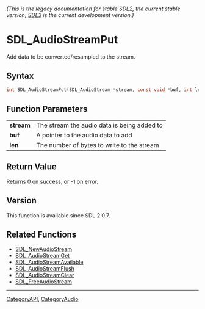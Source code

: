 ###### (This is the legacy documentation for stable SDL2, the current stable version; [SDL3](https://wiki.libsdl.org/SDL3/) is the current development version.)
# SDL_AudioStreamPut

Add data to be converted/resampled to the stream.

## Syntax

```c
int SDL_AudioStreamPut(SDL_AudioStream *stream, const void *buf, int len);

```

## Function Parameters

|                |                                             |
| -------------- | ------------------------------------------- |
| **stream**     | The stream the audio data is being added to |
| **buf**        | A pointer to the audio data to add          |
| **len**        | The number of bytes to write to the stream  |

## Return Value

Returns 0 on success, or -1 on error.

## Version

This function is available since SDL 2.0.7.

## Related Functions

* [SDL_NewAudioStream](SDL_NewAudioStream)
* [SDL_AudioStreamGet](SDL_AudioStreamGet)
* [SDL_AudioStreamAvailable](SDL_AudioStreamAvailable)
* [SDL_AudioStreamFlush](SDL_AudioStreamFlush)
* [SDL_AudioStreamClear](SDL_AudioStreamClear)
* [SDL_FreeAudioStream](SDL_FreeAudioStream)

----
[CategoryAPI](CategoryAPI), [CategoryAudio](CategoryAudio)

